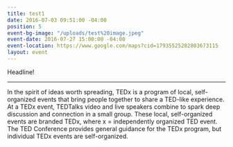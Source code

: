 ```yaml
---
title: test1
date: 2016-07-03 09:51:00 -04:00
position: 5
event-bg-image: "/uploads/test%20image.jpeg"
event-date: 2016-07-27 15:00:00 -04:00
event-location: https://www.google.com/maps?cid=17935525282803673115
layout: event
---
```


Headline!

---

In the spirit of ideas worth spreading, TEDx is a program of local, self-organized events that bring people together to share a TED-like experience. At a TEDx event, TEDTalks video and live speakers combine to spark deep discussion and connection in a small group. These local, self-organized events are branded TEDx, where x = independently organized TED event. The TED Conference provides general guidance for the TEDx program, but individual TEDx events are self-organized.